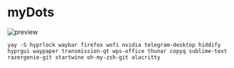 # myDots

![preview](https://github.com/NedoJavadev/myDots/blob/main/preview/preview.png)


```
yay -S hyprlock waybar firefox wofi nvidia telegram-desktop hiddify hyprgui waypaper transmission-qt wps-office thunar copyq sublime-text razergenie-git startwine oh-my-zsh-git alacritty
```
